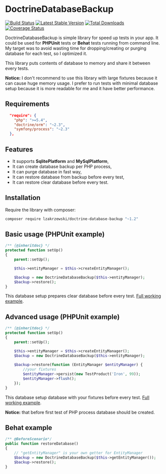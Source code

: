 # DoctrineDatabaseBackup

[![Build Status](https://travis-ci.org/lzakrzewski/DoctrineDatabaseBackup.svg)](https://travis-ci.org/lzakrzewski/DoctrineDatabaseBackup) [![Latest Stable Version](https://poser.pugx.org/lucaszz/doctrine-database-backup/v/stable)](https://packagist.org/packages/lucaszz/doctrine-database-backup) [![Total Downloads](https://poser.pugx.org/lucaszz/doctrine-database-backup/downloads)](https://packagist.org/packages/lucaszz/doctrine-database-backup) [![Coverage Status](https://coveralls.io/repos/lzakrzewski/DoctrineDatabaseBackup/badge.svg?branch=master&service=github)](https://coveralls.io/github/lzakrzewski/DoctrineDatabaseBackup?branch=master) 

DoctrineDatabaseBackup is simple library for speed up tests in your app.
It could be used for **PHPUnit** tests or **Behat** tests running from command line.
My target was to avoid wasting time for dropping/creating or purging database for each test, so I optimized it.

This library puts contents of database to memory and share it between every tests.

**Notice:** I don't recommend to use this library with large fixtures because it can cause huge memory usage.
I prefer to run tests with minimal database setup because it is more readable for me and it have better performance.

Requirements
------------
```json
  "require": {
    "php": ">=5.4",
    "doctrine/orm": "~2.3",
    "symfony/process": "~2.3"
  },
```

Features
--------
- It supports **SqlitePlatform** and **MySqlPlatform**,
- It can create database backup per PHP process,
- It can purge database in fast way,
- It can restore database from backup before every test,
- It can restore clear database before every test.

Installation
--------
Require the library with composer:

```sh
composer require lzakrzewski/doctrine-database-backup "~1.2"
```

Basic usage (PHPUnit example)
--------
```php
/** {@inheritdoc} */
protected function setUp()
{
    parent::setUp();

    $this->entityManager = $this->createEntityManager();

    $backup = new DoctrineDatabaseBackup($this->entityManager);
    $backup->restore();
}
```

This database setup prepares clear database before every test.
[Full working example](https://github.com/lzakrzewski/DoctrineDatabaseBackup/blob/master/tests/Integration/BasicPHPUnitUsageExampleTest.php).

Advanced usage (PHPUnit example)
--------
```php
/** {@inheritdoc} */
protected function setUp()
{
    parent::setUp();

    $this->entityManager = $this->createEntityManager();
    $backup = new DoctrineDatabaseBackup($this->entityManager);
    
    $backup->restore(function (EntityManager $entityManager) {
        //your fixtures
        $entityManager->persist(new TestProduct('Iron', 99));
        $entityManager->flush();
    });
}
```

This database setup database with your fixtures before every test.
[Full working example](https://github.com/lzakrzewski/DoctrineDatabaseBackup/blob/master/tests/Integration/AdvancedPHPUnitUsageExampleTest.php).

**Notice:** that before first test of PHP process database should be created.

Behat example
--------
```php
/** @BeforeScenario*/
public function restoreDatabase()
{
    // "getEntityManager" is your own getter for EntityManager
    $backup = new DoctrineDatabaseBackup($this->getEntityManager());
    $backup->restore();
}
```
